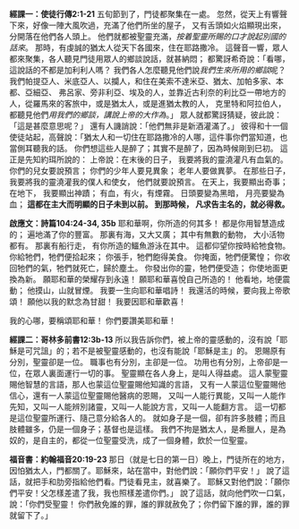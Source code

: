 **經課一：使徒行傳2:1-21**
五旬節到了，門徒都聚集在一處。 忽然，從天上有響聲下來，好像一陣大風吹過，充滿了他們所坐的屋子， 又有舌頭如火焰顯現出來，分開落在他們各人頭上。 他們就都被聖靈充滿，*按着聖靈所賜的口才說起別國的話來*。 那時，有虔誠的猶太人從天下各國來，住在耶路撒冷。 這聲音一響，眾人都來聚集，各人聽見門徒用眾人的鄉談說話，就甚納悶； 都驚訝希奇說：「看哪，這說話的不都是加利利人嗎？ 我們各人怎麼聽見他們說*我們生來所用的鄉談*呢？ 我們帕提亞人、米底亞人、以攔人，和住在美索不達米亞、猶太、加帕多家、本都、亞細亞、 弗呂家、旁非利亞、埃及的人，並靠近古利奈的利比亞一帶地方的人，從羅馬來的客旅中，或是猶太人，或是進猶太教的人， 克里特和阿拉伯人，都聽見他們*用我們的鄉談，講說上帝的大作為*。」 眾人就都驚訝猜疑，彼此說：「這是甚麼意思呢？」 還有人譏誚說：「他們無非是新酒灌滿了。」 彼得和十一個使徒站起，高聲說：「猶太人和一切住在耶路撒冷的人哪，這件事你們當知道，也當側耳聽我的話。 你們想這些人是醉了；其實不是醉了，因為時候剛到巳初。 這正是先知約珥所說的： 上帝說：在末後的日子， 我要將我的靈澆灌凡有血氣的。 你們的兒女要說預言； 你們的少年人要見異象； 老年人要做異夢。 在那些日子， 我要將我的靈澆灌我的僕人和使女， 他們就要說預言。 在天上，我要顯出奇事； 在地下， 我要顯出神蹟； 有血，有火，有煙霧。 日頭要變為黑暗， 月亮要變為血； **這都在主大而明顯的日子未到以前。 到那時候， 凡求告主名的，就必得救。** 

**啟應文：詩篇104:24-34, 35b** 
耶和華啊，你所造的何其多！ 都是你用智慧造成的； 遍地滿了你的豐富。 那裏有海，又大又廣； 其中有無數的動物， 大小活物都有。 那裏有船行走， 有你所造的鱷魚游泳在其中。 這都仰望你按時給牠食物。 你給牠們，牠們便拾起來； 你張手，牠們飽得美食。 你掩面，牠們便驚惶； 你收回牠們的氣，牠們就死亡，歸於塵土。 你發出你的靈，牠們便受造； 你使地面更換為新。 願耶和華的榮耀存到永遠！ 願耶和華喜悅自己所造的！ 他看地，地便震動； 他摸山，山就冒煙。 我要一生向耶和華唱詩！ 我還活的時候，要向我上帝歌頌！ 願他以我的默念為甘甜！ 我要因耶和華歡喜！ 

我的心哪，要稱頌耶和華！ 你們要讚美耶和華！ 

**經課二：哥林多前書12:3b-13**
所以我告訴你們，被上帝的靈感動的，沒有說「耶穌是可咒詛」的；若不是被聖靈感動的，也沒有能說「耶穌是主」的。 恩賜原有分別，聖靈卻是一位。 職事也有分別，主卻是一位。 功用也有分別，上帝卻是一位，在眾人裏面運行一切的事。 聖靈顯在各人身上，是叫人得益處。 這人蒙聖靈賜他智慧的言語，那人也蒙這位聖靈賜他知識的言語， 又有一人蒙這位聖靈賜他信心，還有一人蒙這位聖靈賜他醫病的恩賜， 又叫一人能行異能，又叫一人能作先知，又叫一人能辨別諸靈，又叫一人能說方言，又叫一人能翻方言。 這一切都是這位聖靈所運行、隨己意分給各人的。 就如身子是一個，卻有許多肢體；而且肢體雖多，仍是一個身子；基督也是這樣。 我們不拘是猶太人，是希臘人，是為奴的，是自主的，都從一位聖靈受洗，成了一個身體，飲於一位聖靈。 

**福音書：約翰福音20:19-23**
那日（就是七日的第一日）晚上，門徒所在的地方，因怕猶太人，門都關了。耶穌來，站在當中，對他們說：「願你們平安！」 說了這話，就把手和肋旁指給他們看。門徒看見主，就喜樂了。 耶穌又對他們說：「願你們平安！父怎樣差遣了我，我也照樣差遣你們。」 說了這話，就向他們吹一口氣，說：「你們受聖靈！ 你們赦免誰的罪，誰的罪就赦免了；你們留下誰的罪，誰的罪就留下了。」 